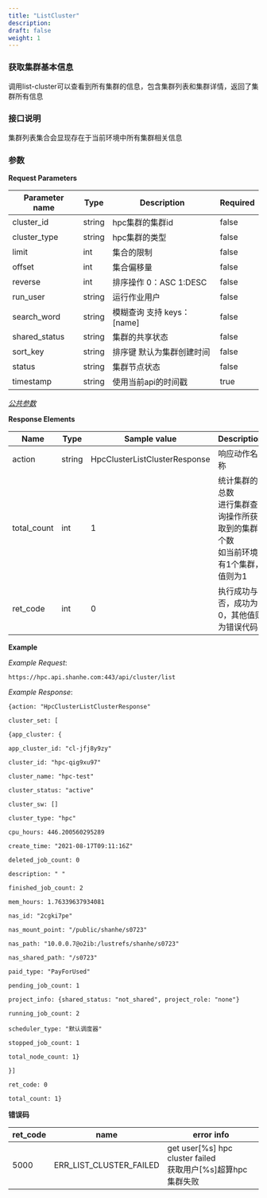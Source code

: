 ```yaml
---
title: "ListCluster"
description: 
draft: false
weight: 1
---
```


### 获取集群基本信息

调用list-cluster可以查看到所有集群的信息，包含集群列表和集群详情，返回了集群所有信息

### **接口说明**

集群列表集合会显现存在于当前环境中所有集群相关信息

### 参数

**Request Parameters**

| Parameter name | Type | Description                | Required |
| --- | --- | --- | --- |
| cluster_id | string | hpc集群的集群id            | false       |
| cluster_type | string | hpc集群的类型 | false |
| limit | int | 集合的限制 | false |
| offset | int | 集合偏移量 | false |
| reverse | int | 排序操作 0：ASC 1:DESC | false |
| run_user | string | 运行作业用户 | false |
| search_word | string | 模糊查询 支持 keys：[name] | false |
| shared_status | string | 集群的共享状态 | false |
| sort_key | string | 排序键 默认为集群创建时间 | false |
| status | string | 集群节点状态 | false |
| timestamp | string | 使用当前api的时间戳 | true |

[_公共参数_](../../../parameters/)

**Response Elements**

| Name | Type | Sample value | Description |
| --- | --- | --- | --- |
| action | string | HpcClusterListClusterResponse | 响应动作名称 |
| total_count | int | 1 | 统计集群的总数<br>进行集群查询操作所获取到的集群个数</br>如当前环境有1个集群，值则为1 |
| ret_code | int | 0 | 执行成功与否，成功为0，其他值则为错误代码 |

**Example**

_Example Request_:

```
https://hpc.api.shanhe.com:443/api/cluster/list
```

_Example Response_:

```
{action: "HpcClusterListClusterResponse"

cluster_set: [

{app_cluster: {

app_cluster_id: "cl-jfj8y9zy"

cluster_id: "hpc-qig9xu97"

cluster_name: "hpc-test"

cluster_status: "active"

cluster_sw: []

cluster_type: "hpc"

cpu_hours: 446.200560295289

create_time: "2021-08-17T09:11:16Z"

deleted_job_count: 0

description: " "

finished_job_count: 2

mem_hours: 1.76339637934081

nas_id: "2cgki7pe"

nas_mount_point: "/public/shanhe/s0723"

nas_path: "10.0.0.7@o2ib:/lustrefs/shanhe/s0723"

nas_shared_path: "/s0723"

paid_type: "PayForUsed"

pending_job_count: 1

project_info: {shared_status: "not_shared", project_role: "none"}

running_job_count: 2

scheduler_type: "默认调度器"

stopped_job_count: 1

total_node_count: 1}

}]

ret_code: 0

total_count: 1}
```

**错误码**

| ret_code | name                    | error info                                                   |
| -------- | ----------------------- | ------------------------------------------------------------ |
| 5000     | ERR_LIST_CLUSTER_FAILED | get user[%s] hpc cluster failed<br>获取用户[%s]超算hpc集群失败</br> |

